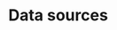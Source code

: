 ﻿<meta name="wikd:title" content="Data sources">
<meta name="wikd:name" content="data-sources">
<meta name="wikd:order" content="0">
<meta name="wikd:icon" content="fas fa-plug">

# Data sources